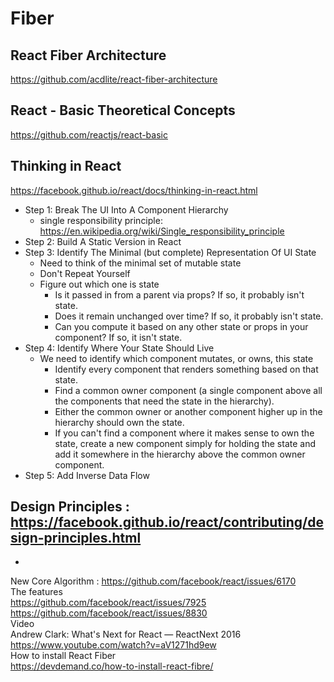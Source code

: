 # Fiber 
 
## React Fiber Architecture

https://github.com/acdlite/react-fiber-architecture  

## React - Basic Theoretical Concepts

https://github.com/reactjs/react-basic  

## Thinking in React

https://facebook.github.io/react/docs/thinking-in-react.html  

  * Step 1: Break The UI Into A Component Hierarchy  
    * single responsibility principle: https://en.wikipedia.org/wiki/Single_responsibility_principle
  * Step 2: Build A Static Version in React  
  * Step 3: Identify The Minimal (but complete) Representation Of UI State  
    * Need to think of the minimal set of mutable state  
    * Don't Repeat Yourself  
    * Figure out which one is state  
      * Is it passed in from a parent via props? If so, it probably isn't state.  
      * Does it remain unchanged over time? If so, it probably isn't state.  
      * Can you compute it based on any other state or props in your component? If so, it isn't state.  
  * Step 4: Identify Where Your State Should Live  
    * We need to identify which component mutates, or owns, this state   
      * Identify every component that renders something based on that state.  
      * Find a common owner component (a single component above all the components that need the state in the hierarchy).  
      * Either the common owner or another component higher up in the hierarchy should own the state.  
      * If you can't find a component where it makes sense to own the state, create a new component simply for holding the state and add it somewhere in the hierarchy above the common owner component.  
  * Step 5: Add Inverse Data Flow  
  
## Design Principles : https://facebook.github.io/react/contributing/design-principles.html  
* 

New Core Algorithm : https://github.com/facebook/react/issues/6170  
The features  
https://github.com/facebook/react/issues/7925  
https://github.com/facebook/react/issues/8830  
Video  
Andrew Clark: What's Next for React — ReactNext 2016  
https://www.youtube.com/watch?v=aV1271hd9ew  
How to install React Fiber  
https://devdemand.co/how-to-install-react-fibre/  
